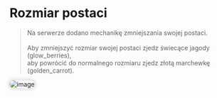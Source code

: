 <style>
img:not(.medium-zoom-image--opened):not(.navbar-link-icon) {
    max-width: 40%;
    margin: 0 8px 4px 0;
    box-shadow: 0 0 6px 4px rgba(0, 0, 0, .1);
    border-radius: 10px;
}
</style>


# Rozmiar postaci

> Na serwerze dodano mechanikę <span class="blue">zmniejszania swojej postaci</span>.  
> <br> Aby zmniejszyć rozmiar swojej postaci zjedz <span class="blue">świecące jagody </span>(glow_berries), <br>aby powrócić do normalnego rozmiaru zjedz  <span class="blue">złotą marchewkę </span>(golden_carrot).

![image](/pages/images/playersize/playersize.webp)


